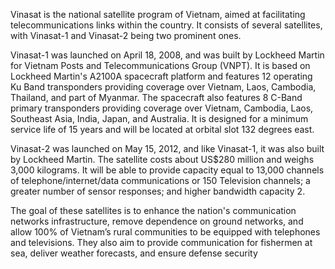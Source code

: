 Vinasat is the national satellite program of Vietnam, aimed at facilitating telecommunications links within the country. It consists of several satellites, with Vinasat-1 and Vinasat-2 being two prominent ones.

Vinasat-1 was launched on April 18, 2008, and was built by Lockheed Martin for Vietnam Posts and Telecommunications Group (VNPT). It is based on Lockheed Martin's A2100A spacecraft platform and features 12 operating Ku Band transponders providing coverage over Vietnam, Laos, Cambodia, Thailand, and part of Myanmar. The spacecraft also features 8 C-Band primary transponders providing coverage over Vietnam, Cambodia, Laos, Southeast Asia, India, Japan, and Australia. It is designed for a minimum service life of 15 years and will be located at orbital slot 132 degrees east.

Vinasat-2 was launched on May 15, 2012, and like Vinasat-1, it was also built by Lockheed Martin. The satellite costs about US$280 million and weighs 3,000 kilograms. It will be able to provide capacity equal to 13,000 channels of telephone/internet/data communications or 150 Television channels; a greater number of sensor responses; and higher bandwidth capacity 2.

The goal of these satellites is to enhance the nation's communication networks infrastructure, remove dependence on ground networks, and allow 100% of Vietnam’s rural communities to be equipped with telephones and televisions. They also aim to provide communication for fishermen at sea, deliver weather forecasts, and ensure defense security
